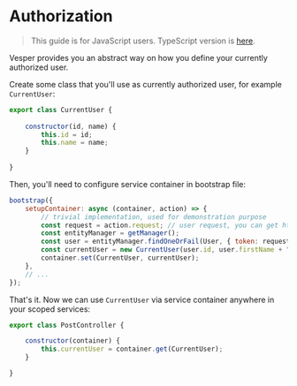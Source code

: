 # Authorization

> This guide is for JavaScript users. TypeScript version is [here](../typescript/authorization.md).

Vesper provides you an abstract way on how you define your currently authorized user.

Create some class that you'll use as currently authorized user, for example `CurrentUser`:

```javascript
export class CurrentUser {
    
    constructor(id, name) {
        this.id = id;
        this.name = name;
    }
    
}
```

Then, you'll need to configure service container in bootstrap file:

```javascript
bootstrap({
    setupContainer: async (container, action) => {
        // trivial implementation, used for demonstration purpose
        const request = action.request; // user request, you can get http headers from it
        const entityManager = getManager();
        const user = entityManager.findOneOrFail(User, { token: request.headers.token });
        const currentUser = new CurrentUser(user.id, user.firstName + " " + user.lastName);
        container.set(CurrentUser, currentUser);
    },
    // ...
});
```

That's it. Now we can use `CurrentUser` via service container anywhere in your scoped services:

```javascript
export class PostController {

    constructor(container) {
        this.currentUser = container.get(CurrentUser);
    }

}
```
